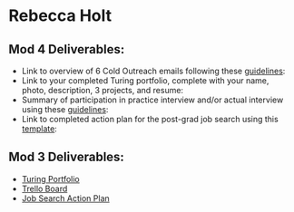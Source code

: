 # Rebecca Holt

## Mod 4 Deliverables:
* Link to overview of 6 Cold Outreach emails following these [guidelines](https://github.com/turingschool/career-development-curriculum/blob/master/module_four/cold_outreach_deliverable_guidelines.md):
* Link to your completed Turing portfolio, complete with your name, photo, description, 3 projects, and resume: 
* Summary of participation in practice interview and/or actual interview using these [guidelines](https://github.com/turingschool/career-development-curriculum/blob/master/module_four/interview_practice_reflection_guidelines.md):
* Link to completed action plan for the post-grad job search using this [template](https://github.com/turingschool/career-development-curriculum/blob/master/module_four/post_grad_plan.md):

## Mod 3 Deliverables:

* [Turing Portfolio](https://www.turing.io/alumni/rebecca-holt)
* [Trello Board](https://trello.com/b/Fya2fXFo/turing-prof-dev)
* [Job Search Action Plan](https://gist.github.com/becs919/7df918296931a128d948b532d5ae5af1)
